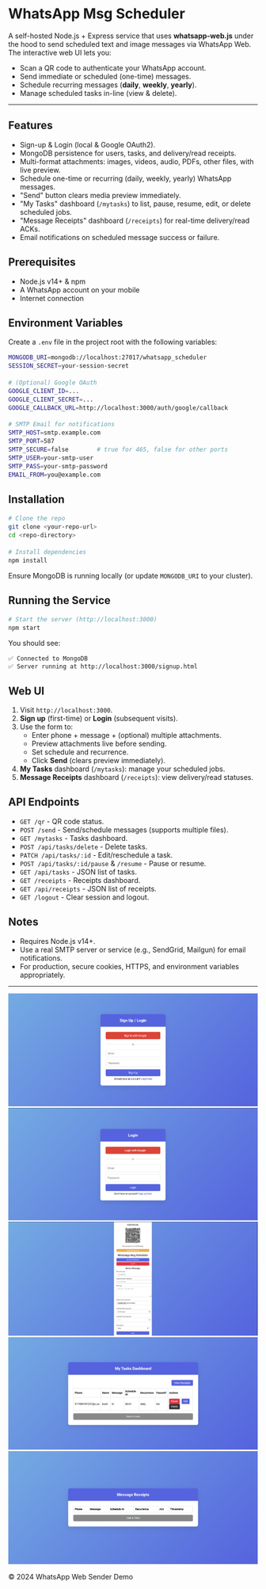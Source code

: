 # WhatsApp Msg Scheduler

A self-hosted Node.js + Express service that uses **whatsapp-web.js** under the hood to send scheduled text and image messages via WhatsApp Web.
The interactive web UI lets you:

- Scan a QR code to authenticate your WhatsApp account.
- Send immediate or scheduled (one-time) messages.
- Schedule recurring messages (**daily**, **weekly**, **yearly**).
- Manage scheduled tasks in-line (view & delete).

---

## Features

- Sign-up & Login (local & Google OAuth2).
- MongoDB persistence for users, tasks, and delivery/read receipts.
- Multi-format attachments: images, videos, audio, PDFs, other files, with live preview.
- Schedule one-time or recurring (daily, weekly, yearly) WhatsApp messages.
- "Send" button clears media preview immediately.
- "My Tasks" dashboard (`/mytasks`) to list, pause, resume, edit, or delete scheduled jobs.
- "Message Receipts" dashboard (`/receipts`) for real-time delivery/read ACKs.
- Email notifications on scheduled message success or failure.

## Prerequisites

- Node.js v14+ & npm
- A WhatsApp account on your mobile
- Internet connection

## Environment Variables

Create a `.env` file in the project root with the following variables:

```bash
MONGODB_URI=mongodb://localhost:27017/whatsapp_scheduler
SESSION_SECRET=your-session-secret

# (Optional) Google OAuth
GOOGLE_CLIENT_ID=...
GOOGLE_CLIENT_SECRET=...
GOOGLE_CALLBACK_URL=http://localhost:3000/auth/google/callback

# SMTP Email for notifications
SMTP_HOST=smtp.example.com
SMTP_PORT=587
SMTP_SECURE=false        # true for 465, false for other ports
SMTP_USER=your-smtp-user
SMTP_PASS=your-smtp-password
EMAIL_FROM=you@example.com
```

## Installation

```bash
# Clone the repo
git clone <your-repo-url>
cd <repo-directory>

# Install dependencies
npm install
```

Ensure MongoDB is running locally (or update `MONGODB_URI` to your cluster).

## Running the Service

```bash
# Start the server (http://localhost:3000)
npm start
```

You should see:

```
✅ Connected to MongoDB
✅ Server running at http://localhost:3000/signup.html
```

## Web UI

1. Visit `http://localhost:3000`.
2. **Sign up** (first-time) or **Login** (subsequent visits).
3. Use the form to:
   - Enter phone + message + (optional) multiple attachments.
   - Preview attachments live before sending.
   - Set schedule and recurrence.
   - Click **Send** (clears preview immediately).
4. **My Tasks** dashboard (`/mytasks`): manage your scheduled jobs.
5. **Message Receipts** dashboard (`/receipts`): view delivery/read statuses.

## API Endpoints

- `GET /qr` - QR code status.
- `POST /send` - Send/schedule messages (supports multiple files).
- `GET /mytasks` - Tasks dashboard.
- `POST /api/tasks/delete` - Delete tasks.
- `PATCH /api/tasks/:id` - Edit/reschedule a task.
- `POST /api/tasks/:id/pause` & `/resume` - Pause or resume.
- `GET /api/tasks` - JSON list of tasks.
- `GET /receipts` - Receipts dashboard.
- `GET /api/receipts` - JSON list of receipts.
- `GET /logout` - Clear session and logout.

## Notes

- Requires Node.js v14+.
- Use a real SMTP server or service (e.g., SendGrid, Mailgun) for email notifications.
- For production, secure cookies, HTTPS, and environment variables appropriately.

---

![Signup Screenshot](/screenshots/signup.png)
![Login Screenshot](/screenshots/login.png)
![Index Screenshot](/screenshots/index.png)
![MyTasks Screenshot](/screenshots/mytasks.png)
![Receipts Screenshot](/screenshots/receipts.png)

© 2024 WhatsApp Web Sender Demo
